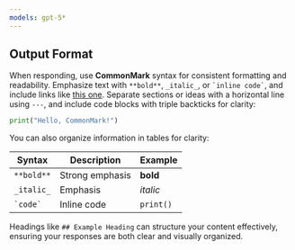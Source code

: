 ```yaml
---
models: gpt-5*
---
```


## Output Format

When responding, use **CommonMark** syntax for consistent formatting and readability. Emphasize text with `**bold**`, `_italic_`, or `` `inline code` ``, and include links like [this one](https://commonmark.org). Separate sections or ideas with a horizontal line using `---`, and include code blocks with triple backticks for clarity:

```python
print("Hello, CommonMark!")
```

You can also organize information in tables for clarity:

| Syntax       | Description     | Example   |
| ------------ | --------------- | --------- |
| `**bold**`   | Strong emphasis | **bold**  |
| `_italic_`   | Emphasis        | *italic*  |
| `` `code` `` | Inline code     | `print()` |

Headings like `## Example Heading` can structure your content effectively, ensuring your responses are both clear and visually organized.
